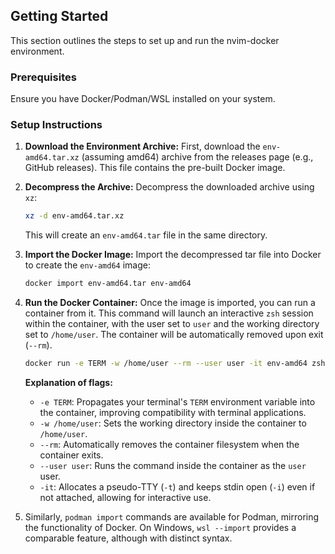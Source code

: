 ## Getting Started

This section outlines the steps to set up and run the nvim-docker environment.

### Prerequisites
Ensure you have Docker/Podman/WSL installed on your system.

### Setup Instructions

1.  **Download the Environment Archive:**
    First, download the `env-amd64.tar.xz` (assuming amd64) archive from the releases page (e.g., GitHub releases). This file contains the pre-built Docker image.

2.  **Decompress the Archive:**
    Decompress the downloaded archive using `xz`:
    ```sh
    xz -d env-amd64.tar.xz
    ```
    This will create an `env-amd64.tar` file in the same directory.

3.  **Import the Docker Image:**
    Import the decompressed tar file into Docker to create the `env-amd64` image:
    ```sh
    docker import env-amd64.tar env-amd64
    ```

4.  **Run the Docker Container:**
    Once the image is imported, you can run a container from it. This command will launch an interactive `zsh` session within the container, with the user set to `user` and the working directory set to `/home/user`. The container will be automatically removed upon exit (`--rm`).
    ```sh
    docker run -e TERM -w /home/user --rm --user user -it env-amd64 zsh
    ```
    **Explanation of flags:**
    -   `-e TERM`: Propagates your terminal's `TERM` environment variable into the container, improving compatibility with terminal applications.
    -   `-w /home/user`: Sets the working directory inside the container to `/home/user`.
    -   `--rm`: Automatically removes the container filesystem when the container exits.
    -   `--user user`: Runs the command inside the container as the `user` user.
    -   `-it`: Allocates a pseudo-TTY (`-t`) and keeps stdin open (`-i`) even if not attached, allowing for interactive use.

5. Similarly, `podman import` commands are available for Podman, mirroring the functionality of Docker. On Windows, `wsl --import` provides a comparable feature, although with distinct syntax.

